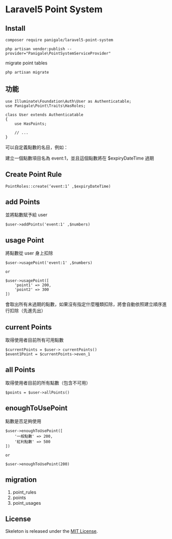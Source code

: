 # Laravel5 Point System
## Install
```
composer require panigale/laravel5-point-system

php artisan vendor:publish --provider="Panigale\PointSystemServiceProvider"
```

migrate point tables
```
php artisan migrate
```


## 功能
```
use Illuminate\Foundation\Auth\User as Authenticatable;
use Panigale\Point\Traits\HasRoles;

class User extends Authenticatable
{
    use HasPoints;

    // ...
}
```

可以自定義點數的名目，例如：

建立一個點數項目名為 event:1，並且這個點數將在 $expiryDateTime 過期

## Create Point Rule

```
PointRoles::create(‘event:1’ ,$expiryDateTime)
```

## add Points
並將點數賦予給 user

```
$user->addPoints('event:1' ,$numbers)
```


## usage Point
將點數從 user 身上扣除
```
$user->usagePoint('event:1' ,$numbers)

or 

$user->usagePoint([
	'point1' => 200,
	'point2' => 300
])
```
會取出所有未過期的點數，如果沒有指定什麼種類扣除，將會自動依照建立順序進行扣除（先進先出）

## current Points

取得使用者目前所有可用點數
```
$currentPoints = $user-> currentPoints()
$event1Point = $currentPoints->even_1
```

## all Points
取得使用者目前的所有點數（包含不可用）
```
$points = $user->allPoints()
```

## enoughToUsePoint
點數是否足夠使用
```
$user->enoughToUsePoint([
	'一般點數' => 200,
	'紅利點數' => 500
])

or

$user->enoughToUsePoint(200)
```



## migration
1. point_rules
2. points
3. point_usages

## License

Skeleton is released under the [MIT License](LICENSE).